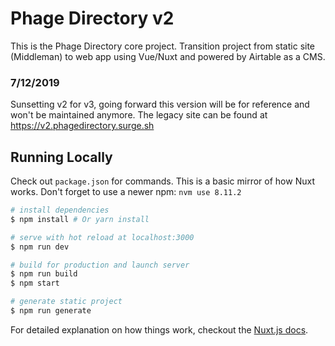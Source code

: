 # Phage Directory v2

This is the Phage Directory core project. 
Transition project from static site (Middleman) to web app using Vue/Nuxt and powered by Airtable as a CMS.

### 7/12/2019
Sunsetting v2 for v3, going forward this version will be for reference and won't be maintained anymore.
The legacy site can be found at https://v2.phagedirectory.surge.sh

## Running Locally

Check out `package.json` for commands. This is a basic mirror of how Nuxt works.
Don't forget to use a newer npm: `nvm use 8.11.2`

``` bash
# install dependencies
$ npm install # Or yarn install

# serve with hot reload at localhost:3000
$ npm run dev

# build for production and launch server
$ npm run build
$ npm start

# generate static project
$ npm run generate
```

For detailed explanation on how things work, checkout the [Nuxt.js docs](https://github.com/nuxt/nuxt.js).
